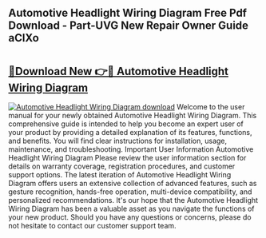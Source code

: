 ## Automotive Headlight Wiring Diagram Free Pdf Download - Part-UVG New Repair Owner Guide aClXo

# <h2><a href="http://dfoud3.blite.top/?on=Automotive+Headlight+Wiring+Diagram">🔗Download New 👉🔴 Automotive Headlight Wiring Diagram</a></h2>

[![Automotive Headlight Wiring Diagram download](https://i.imgur.com/lujVjoI.png)](http://dfoud3.blite.top/?on=Automotive+Headlight+Wiring+Diagram)
Welcome to the user manual for your newly obtained Automotive Headlight Wiring Diagram. This comprehensive guide is intended to help you become an expert user of your product by providing a detailed explanation of its features, functions, and benefits. You will find clear instructions for installation, usage, maintenance, and troubleshooting. Important User Information Automotive Headlight Wiring Diagram Please review the user information section for details on warranty coverage, registration procedures, and customer support options. The latest iteration of Automotive Headlight Wiring Diagram offers users an extensive collection of advanced features, such as gesture recognition, hands-free operation, multi-device compatibility, and personalized recommendations. It's our hope that the Automotive Headlight Wiring Diagram has been a valuable asset as you navigate the functions of your new product. Should you have any questions or concerns, please do not hesitate to contact our customer support team.
